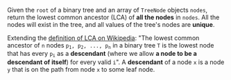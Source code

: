 Given the `root` of a binary tree and an array of `TreeNode` objects `nodes`, return the lowest common ancestor (LCA) of **all the nodes** in `nodes`. All the nodes will exist in the tree, and all values of the tree's nodes are **unique**.

Extending the [definition of LCA on Wikipedia](https://en.wikipedia.org/wiki/Lowest_common_ancestor): "The lowest common ancestor of `n` nodes <code>p<sub>1</sub>, p<sub>2</sub>, ..., p<sub>n</sub></code> in a binary tree `T` is the lowest node that has every <code>p<sub>i</sub></code> as a **descendant** (where we allow **a node to be a descendant of itself**) for every valid `i`". A **descendant** of a node `x` is a node `y` that is on the path from node `x` to some leaf node.
